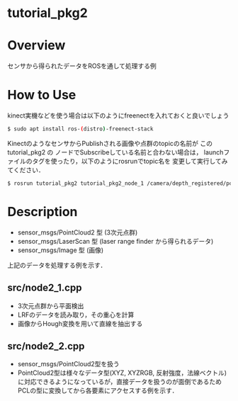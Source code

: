 tutorial_pkg2
====

Overview
====
センサから得られたデータをROSを通して処理する例

How to Use
====
kinect実機などを使う場合は以下のようにfreenectを入れておくと良いでしょう

```bash
$ sudo apt install ros-(distro)-freenect-stack
```

KinectのようなセンサからPublishされる画像や点群のtopicの名前が
このtutorial_pkg2 の ノードでSubscribeしている名前と合わない場合は，
launchファイルの<remap>タグを使ったり，以下のようにrosrunでtopic名を
変更して実行してみてください．

```bash
$ rosrun tutorial_pkg2 tutorial_pkg2_node_1 /camera/depth_registered/points:=/camera/depth/points
```

Description
====
* sensor_msgs/PointCloud2 型 (3次元点群)
* sensor_msgs/LaserScan 型 (laser range finder から得られるデータ)
* sensor_msgs/Image 型 (画像)

上記のデータを処理する例を示す．

## src/node2_1.cpp
* 3次元点群から平面検出
* LRFのデータを読み取り，その重心を計算
* 画像からHough変換を用いて直線を抽出する

## src/node2_2.cpp
* sensor_msgs/PointCloud2型を扱う
* PointCloud2型は様々なデータ型(XYZ, XYZRGB, 反射強度，法線ベクトル)に対応できるようになっているが，直接データを扱うのが面倒であるためPCLの型に変換してから各要素にアクセスする例を示す．
